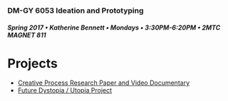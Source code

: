 ### DM-GY 6053 Ideation and Prototyping
##### Spring 2017 • Katherine Bennett • Mondays • 3:30PM-6:20PM • 2MTC MAGNET 811

# Projects

* [Creative Process Research Paper and Video Documentary](creative_process.md)
* [Future Dystopia / Utopia Project](future.md)
